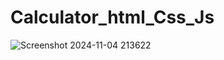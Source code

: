 # Calculator_html_Css_Js

![Screenshot 2024-11-04 213622](https://github.com/user-attachments/assets/ff95e512-5c05-418a-ba9e-8a6ba6d6d1fc)
